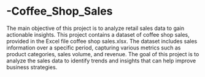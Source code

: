 # -Coffee_Shop_Sales
The main objective of
this project is to analyze
retail sales data to gain
actionable insights.
This project contains a dataset of coffee shop sales, provided in the Excel file coffee shop sales.xlsx. The dataset includes sales information over a specific period, capturing various metrics such as product categories, sales volume, and revenue. The goal of this project is to analyze the sales data to identify trends and insights that can help improve business strategies.
